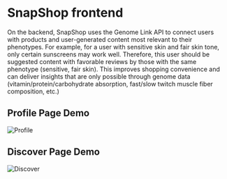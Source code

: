 # SnapShop frontend
On the backend, SnapShop uses the Genome Link API to connect users with products and user-generated content most relevant to their phenotypes. For example, for a user with sensitive skin and fair skin tone, only certain sunscreens may work well. Therefore, this user should be suggested content with favorable reviews by those with the same phenotype (sensitive, fair skin). This improves shopping convenience and can deliver insights that are only possible through genome data (vitamin/protein/carbohydrate absorption, fast/slow twitch muscle fiber composition, etc.)
## Profile Page Demo
![Profile](https://user-images.githubusercontent.com/28332836/33855922-610692ea-de7b-11e7-907f-e0d3cc5d61e4.gif)
## Discover Page Demo
![Discover](https://user-images.githubusercontent.com/28332836/33856101-dc53ca12-de7b-11e7-981c-76e0dceaece9.gif)
